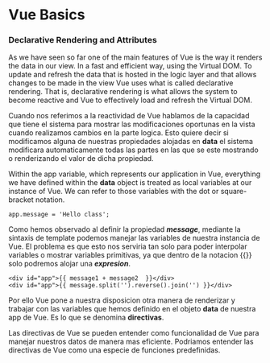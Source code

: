 # Vue Basics

### Declarative Rendering and Attributes
As we have seen so far one of the main features of Vue is the way it renders the data in our view. In a fast and efficient way, using the Virtual DOM.
To update and refresh the data that is hosted in the logic layer and that allows changes to be made in the view Vue uses what is called declarative rendering. That is, declarative rendering is what allows the system to become reactive and Vue to effectively load and refresh the Virtual DOM.

Cuando nos referimos a la reactividad de Vue hablamos de la capacidad que tiene el sistema para mostrar las modificaciones oportunas en la vista cuando realizamos cambios en la parte logica. Esto quiere decir si modificamos alguna de nuestras propiedades alojadas en **data** el sistema modificara automaticamente todas las partes en las que se este mostrando o renderizando el valor de dicha propiedad.

Within the app variable, which represents our application in Vue, everything we have defined within the **data** object is treated as local variables at our instance of Vue. We can refer to those variables with the dot or square-bracket notation.

```
app.message = 'Hello class';
```
Como hemos observado al definir la propiedad ***message***, mediante la sintaxis de template podemos manejar las variables de nuestra instancia de Vue. El problema es que esto nos serviria tan solo para poder interpolar variables o mostrar variables primitivas, ya que dentro de la notacion {{}} solo podremos alojar una ***expresion***. 

```
<div id="app">{{ message1 + message2  }}</div>
<div id="app">{{ message.split('').reverse().join('') }}</div>
```
Por ello Vue pone a nuestra disposicion otra manera de renderizar y trabajar con las variables que hemos definido en el objeto **data** de nuestra app de Vue. Es lo que se denomina **directivas**.

Las directivas de Vue se pueden entender como funcionalidad de Vue para manejar nuestros datos de manera mas eficiente. Podriamos entender las directivas de Vue como una especie de funciones predefinidas. 